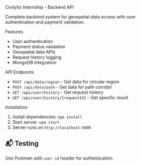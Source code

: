 Civilytix Internship - Backend API

Complete backend system for geospatial data access with user authentication and payment validation.

Features
- User authentication
- Payment status validation
- Geospatial data APIs
- Request history logging
- MongoDB integration

API Endpoints
- `POST /api/data/region` - Get data for circular region
- `POST /api/data/path` - Get data for path corridor  
- `GET /api/user/history` - Get request history
- `GET /api/user/history/{requestId}` - Get specific result

Installation
1. Install dependencies: `npm install`
2. Start server: `npm start`
3. Server runs on `http://localhost:5000`

## 📬 Testing
Use Postman with `user-id` header for authentication.
